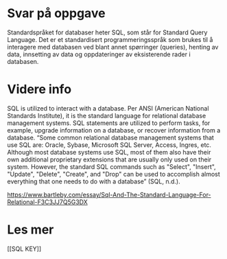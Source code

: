 # Svar på oppgave

Standardspråket for databaser heter SQL, som står for Standard Query Language. Det er et standardisert programmeringsspråk som brukes til å interagere med databasen ved blant annet spørringer (queries), henting av data, innsetting av data og oppdateringer av eksisterende rader i databasen.

# Videre info

SQL is utilized to interact with a database. Per ANSI (American National Standards Institute), it is the standard language for relational database management systems. SQL statements are utilized to perform tasks, for example, upgrade information on a database, or recover information from a database. “Some common relational database management systems that use SQL are: Oracle, Sybase, Microsoft SQL Server, Access, Ingres, etc. Although most database systems use SQL, most of them also have their own additional proprietary extensions that are usually only used on their system. However, the standard SQL commands such as "Select", "Insert", "Update", "Delete", "Create", and "Drop" can be used to accomplish almost everything that one needs to do with a database” (SQL, n.d.). 

https://www.bartleby.com/essay/Sql-And-The-Standard-Language-For-Relational-F3C3JJ7Q5G3DX

# Les mer
[[SQL KEY]]

